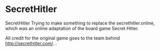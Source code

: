 # SecretHitler
SecretHitler
Trying to make something to replace the secrethitler.online, which was an online adaptation of the board game Secret Hitler.

All credit for the original game goes to the team behind http://secrethitler.com/. 
.
